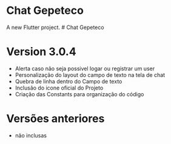 # Chat Gepeteco

A new Flutter project.
#   Chat Gepeteco

# Version 3.0.4
  - Alerta caso não seja possivel logar ou registrar um user
  - Personalização do layout do campo de texto na tela de chat
  - Quebra de linha dentro do Campo de texto
  - Inclusão do icone oficial do Projeto
  - Criação das Constants para organização do código

# Versões anteriores
   - não inclusas
 
 
